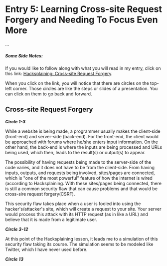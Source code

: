 # Entry 5: Learning Cross-site Request Forgery and Needing To Focus Even More 
...  

##### Some Side Notes: 
If you would like to follow along with what you will read in my entry, click on this link: [Hacksplaining: Cross-site Request Forgery](https://www.hacksplaining.com/exercises/csrf). 

When you click on the link, you will notice that there are circles on the top-left corner. Those circles are like the steps or slides of a presentation. You can click on them to go back and forward. 

## Cross-site Request Forgery 
**_Circle 1-3_**

While a website is being made, a programmer usually makes the client-side (front-end) and server-side (back-end). For the front-end, the client would be approached with forums where he/she enters input information. On the other hand, the back-end is where the inputs are being processed and URLs being used, which then, leads to the result(s) or output(s) to appear.  

The possibility of having requests being made to the server-side of the code varies, and it does not have to be from the client-side. From having inputs, outputs, and requests being involved, sites/pages are connected, which is "one of the most powerful" feature of how the internet is wired (according to Hacksplaining. With these sites/pages being connected, there is still a common security flaw that can cause problems and that would be cross-sire request forgery(CSRF).  

This security flaw takes place when a user is fooled into using the hacker's/attacker's site, which will create a request to your site. Your server would process this attack with its HTTP request (as in like a URL) and believe that it is made from a legitimate user. 

**_Circle 3-12_**

At this point of the Hacksplaining lesson, it leads me to a simulation of this security flaw taking its course. The simulation seems to be modeled like Twitter, which I have never used before. 

**_Circle 13_** 


